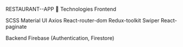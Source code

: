 RESTAURANT--APP
🍩 Technologies
Frontend

SCSS
Material UI
Axios
React-router-dom
Redux-toolkit
Swiper
React-paginate

Backend
Firebase (Authentication, Firestore)

